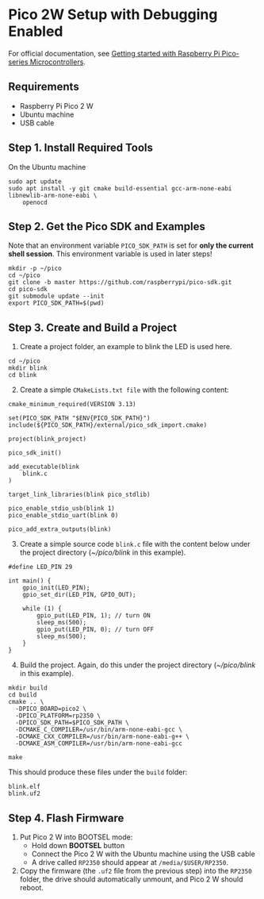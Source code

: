 # Pico 2W Setup with Debugging Enabled
For official documentation, see [Getting started with Raspberry Pi Pico-series Microcontrollers](https://datasheets.raspberrypi.com/pico/getting-started-with-pico.pdf).

## Requirements
* Raspberry Pi Pico 2 W
* Ubuntu machine
* USB cable

## Step 1. Install Required Tools
On the Ubuntu machine
```
sudo apt update
sudo apt install -y git cmake build-essential gcc-arm-none-eabi libnewlib-arm-none-eabi \
    openocd
```

## Step 2. Get the Pico SDK and Examples
Note that an environment variable ```PICO_SDK_PATH``` is set for **only the current shell session**. This environment variable is used in later steps!
```
mkdir -p ~/pico
cd ~/pico
git clone -b master https://github.com/raspberrypi/pico-sdk.git
cd pico-sdk
git submodule update --init
export PICO_SDK_PATH=$(pwd)
```

## Step 3. Create and Build a Project
1. Create a project folder, an example to blink the LED is used here.
```
cd ~/pico
mkdir blink
cd blink
```
2. Create a simple ```CMakeLists.txt file``` with the following content:
```
cmake_minimum_required(VERSION 3.13)

set(PICO_SDK_PATH "$ENV{PICO_SDK_PATH}")
include(${PICO_SDK_PATH}/external/pico_sdk_import.cmake)

project(blink_project)

pico_sdk_init()

add_executable(blink
    blink.c
)

target_link_libraries(blink pico_stdlib)

pico_enable_stdio_usb(blink 1)
pico_enable_stdio_uart(blink 0)

pico_add_extra_outputs(blink)
```
3. Create a simple source code ```blink.c``` file with the content below under the project directory (*~/pico/blink* in this example).
```
#define LED_PIN 29

int main() {
    gpio_init(LED_PIN);
    gpio_set_dir(LED_PIN, GPIO_OUT);

    while (1) {
        gpio_put(LED_PIN, 1); // turn ON
        sleep_ms(500);
        gpio_put(LED_PIN, 0); // turn OFF
        sleep_ms(500);
    }
}
```
4. Build the project. Again, do this under the project directory (*~/pico/blink* in this example).
```
mkdir build
cd build 
cmake .. \
  -DPICO_BOARD=pico2 \
  -DPICO_PLATFORM=rp2350 \
  -DPICO_SDK_PATH=$PICO_SDK_PATH \
  -DCMAKE_C_COMPILER=/usr/bin/arm-none-eabi-gcc \
  -DCMAKE_CXX_COMPILER=/usr/bin/arm-none-eabi-g++ \
  -DCMAKE_ASM_COMPILER=/usr/bin/arm-none-eabi-gcc 
 
make
```
This should produce these files under the ```build``` folder:
```
blink.elf
blink.uf2
```

## Step 4. Flash Firmware
1. Put Pico 2 W into BOOTSEL mode:
	- Hold down **BOOTSEL** button
	- Connect the Pico 2 W with the Ubuntu machine using the USB cable
	- A drive called ```RP2350``` should appear at ```/media/$USER/RP2350```.
2. Copy the firmware (the ```.uf2``` file from the previous step) into the 
```RP2350``` folder, the drive should automatically unmount, and Pico 2 W should 
reboot.


